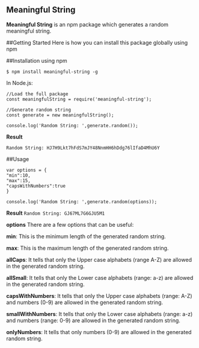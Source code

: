 ## Meaningful String
**Meaningful String** is an npm package which generates a random meaningful string.

##Getting Started
Here is how you can install this package globally using npm

##Installation
using npm
```
$ npm install meaningful-string -g
```

In Node.js:

```
//Load the full package
const meaningfulString = require('meaningful-string');

//Generate random string
const generate = new meaningfulString();

console.log('Random String: ',generate.random());
```

**Result**

``Random String: HJ7H9Lkt7hFdS7mJY48NnmHH6hDdg76lIfaD4MhU6Y``

##Usage
```
var options = {
"min":10,
"max":15,
"capsWithNumbers":true
}
 
console.log('Random String: ',generate.random(options));
```

**Result**
``Random String: GJ67ML7G6GJU5M1``

**options**
There are a few options that can be useful:

**min**: This is the minimum length of the generated random string.

**max**: This is the maximum length of the generated random string.

**allCaps**: It tells that only the Upper case alphabets (range A-Z) are allowed in the generated random string.

**allSmall**: It tells that only the Lower case alphabets (range: a-z) are allowed in the generated random string.

**capsWithNumbers**: It tells that only the Upper case alphabets (range: A-Z) and numbers (0-9) are allowed in the generated random string.

**smallWithNumbers**: It tells that only the Lower case alphabets (range: a-z) and numbers (range: 0-9) are allowed in the generated random string.

**onlyNumbers**: It tells that only numbers (0-9) are allowed in the generated random string.